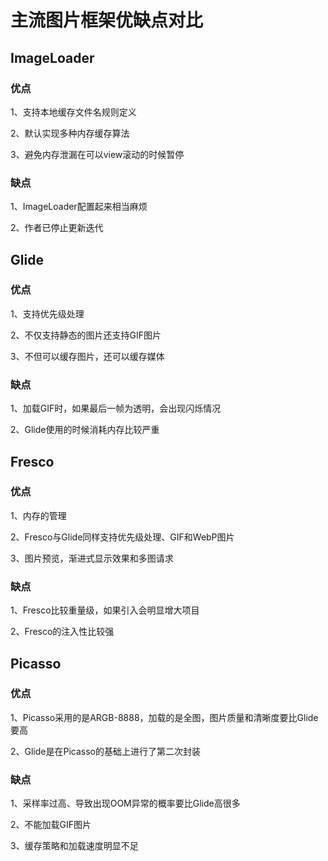 # 主流图片框架优缺点对比

## ImageLoader

### 优点
1、支持本地缓存文件名规则定义

2、默认实现多种内存缓存算法

3、避免内存泄漏在可以view滚动的时候暂停


### 缺点
1、ImageLoader配置起来相当麻烦

2、作者已停止更新迭代

## Glide

### 优点
1、支持优先级处理

2、不仅支持静态的图片还支持GIF图片

3、不但可以缓存图片，还可以缓存媒体

### 缺点
1、加载GIF时，如果最后一帧为透明，会出现闪烁情况

2、Glide使用的时候消耗内存比较严重

## Fresco

### 优点
1、内存的管理

2、Fresco与Glide同样支持优先级处理、GIF和WebP图片

3、图片预览，渐进式显示效果和多图请求

### 缺点
1、Fresco比较重量级，如果引入会明显增大项目

2、Fresco的注入性比较强

## Picasso

### 优点
1、Picasso采用的是ARGB-8888，加载的是全图，图片质量和清晰度要比Glide要高

2、Glide是在Picasso的基础上进行了第二次封装

### 缺点
1、采样率过高、导致出现OOM异常的概率要比Glide高很多

2、不能加载GIF图片

3、缓存策略和加载速度明显不足